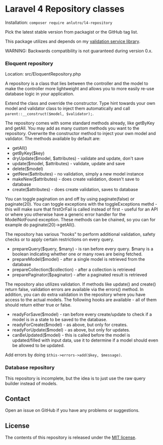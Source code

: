 # Laravel 4 Repository classes
Installation: `composer require anlutro/l4-repository`

Pick the latest stable version from packagist or the GitHub tag list.

This package utilizes and depends on my [validation service library](https://github.com/anlutro/laravel-validation).

WARNING: Backwards compatibility is not guaranteed during version 0.x.

### Eloquent repository
Location: src/EloquentRepository.php

A repository is a class that lies between the controller and the model to make the controller more lightweight and allows you to more easily re-use database logic in your application.

Extend the class and override the constructor. Type hint towards your own model and validator class to inject them automatically and call `parent::__construct($model, $validator);`.

The repository comes with some standard methods already, like getByKey and getAll. You may add as many custom methods you want to the repository. Overwrite the constructor method to inject your own model and validator. The methods available by default are:

- getAll()
- getByKey($key)
- dryUpdate($model, $attributes) - validate and update, don't save
- update($model, $attributes) - validate, update and save
- delete($model)
- getNew($attributes) - no validation, simply a new model instance
- makeNew($attributes) - does create validation, doesn't save to database
- create($attributes) - does create validation, saves to database

You can toggle pagination on and off by using paginate(false) or paginate(20). You can toggle exceptions with the toggleExceptions methd - this will make sure that firstOrFail is called instead of first - useful for an API or where you otherwise have a generic error handler for the ModelNotFound exception. These methods can be chained, so you can for example do paginate(20)->getAll().

The repository has various "hooks" to perform additional validation, safety checks or to apply certain restrictions on every query.

- prepareQuery($query, $many) - is ran before every query. $many is a boolean indicating whether one or many rows are being fetched.
- prepareModel($model) - after a single model is retrieved from the database
- prepareCollection($collection) - after a collection is retrieved
- preparePaginator($paginator) - after a paginated result is retrieved

The repository also utilizes validation. If methods like update() and create() return false, validation errors are available via the errors() method. In addition, you can do extra validation in the repository where you have access to the actual models. The following hooks are available - all of them should return either true or false.

- readyForSave($model) - ran before every create/update to check if a model is in a state to be saved to the database.
- readyForCreate($model) - as above, but only for creates.
- readyForUpdate($model) - as above, but only for updates.
- canBeUpdated($model) - this is called before the model is updated/filled with input data, use it to determine if a model should even be allowed to be updated.

Add errors by doing `$this->errors->add($key, $message)`.

### Database repository
This repository is incomplete, but the idea is to just use the raw query builder instead of models.

## Contact
Open an issue on GitHub if you have any problems or suggestions.

## License
The contents of this repository is released under the [MIT license](http://opensource.org/licenses/MIT).
